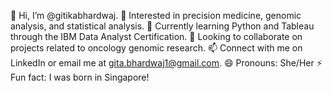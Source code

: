 👋 Hi, I’m @gitikabhardwaj.
👀 Interested in precision medicine, genomic analysis, and statistical analysis.
🌱 Currently learning Python and Tableau through the IBM Data Analyst Certification.
💞️ Looking to collaborate on projects related to oncology genomic research.
📫 Connect with me on LinkedIn or email me at gita.bhardwaj1@gmail.com.
😄 Pronouns: She/Her
⚡ Fun fact: I was born in Singapore!
